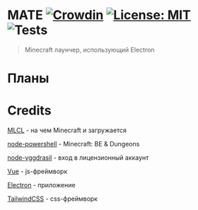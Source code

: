 # MATE [![Crowdin](https://badges.crowdin.net/mate-launcher/localized.svg)](https://crowdin.com/project/mate-launcher) [![License: MIT](https://img.shields.io/badge/License-MIT-yellow.svg)](https://opensource.org/licenses/MIT) ![Tests](https://github.com/MATElauncher/MATE/workflows/Tests/badge.svg)
> Minecraft лаунчер, использующий Electron

# Планы

# Credits
[MLCL](https://github.com/Pierce01/MinecraftLauncher-core) - на чем Minecraft и загружается

[node-powershell](https://github.com/rannn505/node-powershell) - Minecraft: BE & Dungeons

[node-yggdrasil](https://github.com/PrismarineJS/node-yggdrasil) - вход в лицензионный аккаунт

[Vue](https://vuejs.org) - js-фреймворк

[Electron](https://www.electronjs.org) - приложение

[TailwindCSS](https://tailwindcss.com) - css-фреймворк 
